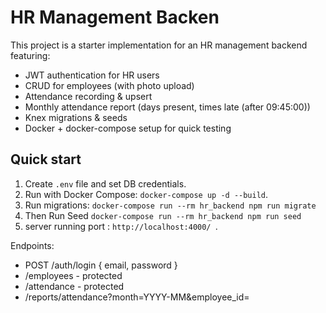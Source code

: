 # HR Management Backen

This project is a starter implementation for an HR management backend featuring:

- JWT authentication for HR users
- CRUD for employees (with photo upload)
- Attendance recording & upsert
- Monthly attendance report (days present, times late (after 09:45:00))
- Knex migrations & seeds
- Docker + docker-compose setup for quick testing

## Quick start
1. Create `.env` file and set DB credentials.
2. Run with Docker Compose: ` docker-compose up -d --build `.
3. Run migrations: ` docker-compose run --rm hr_backend npm run migrate `
4. Then Run Seed `docker-compose run --rm hr_backend npm run seed`
5. server running port : `http://localhost:4000/ `.

Endpoints:
- POST /auth/login { email, password }
- /employees - protected
- /attendance - protected
- /reports/attendance?month=YYYY-MM&employee_id=

